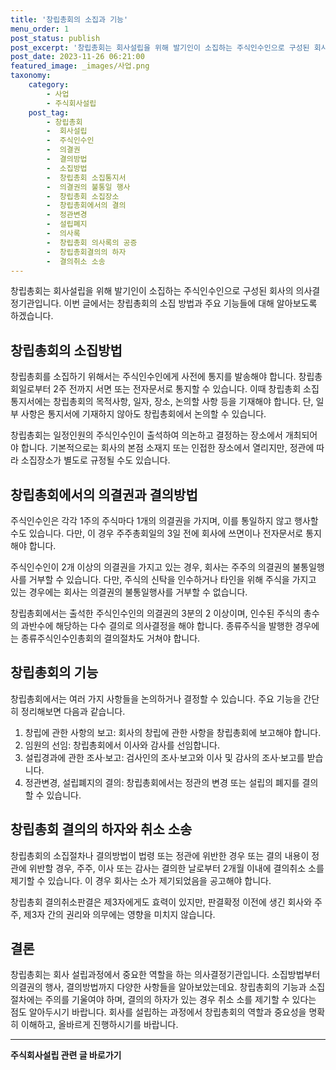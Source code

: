 ```yaml
---
title: '창립총회의 소집과 기능'
menu_order: 1
post_status: publish
post_excerpt: '창립총회는 회사설립을 위해 발기인이 소집하는 주식인수인으로 구성된 회사의 의사결정기관입니다. 이번 글에서는 창립총회의 소집 방법과 주요 기능들에 대해 알아보도록 하겠습니다.'
post_date: 2023-11-26 06:21:00
featured_image: _images/사업.png
taxonomy:
    category:
        - 사업
        - 주식회사설립
    post_tag:
        - 창립총회
        -  회사설립
        -  주식인수인
        -  의결권
        -  결의방법
        -  소집방법
        -  창립총회 소집통지서
        -  의결권의 불통일 행사
        -  창립총회 소집장소
        -  창립총회에서의 결의
        -  정관변경
        -  설립폐지
        -  의사록
        -  창립총회 의사록의 공증
        -  창립총회결의의 하자
        -  결의취소 소송
---
```



창립총회는 회사설립을 위해 발기인이 소집하는 주식인수인으로 구성된 회사의 의사결정기관입니다. 이번 글에서는 창립총회의 소집 방법과 주요 기능들에 대해 알아보도록 하겠습니다. 

## 창립총회의 소집방법

창립총회를 소집하기 위해서는 주식인수인에게 사전에 통지를 발송해야 합니다. 창립총회일로부터 2주 전까지 서면 또는 전자문서로 통지할 수 있습니다. 이때 창립총회 소집통지서에는 창립총회의 목적사항, 일자, 장소, 논의할 사항 등을 기재해야 합니다. 단, 일부 사항은 통지서에 기재하지 않아도 창립총회에서 논의할 수 있습니다.

창립총회는 일정인원의 주식인수인이 출석하여 의논하고 결정하는 장소에서 개최되어야 합니다. 기본적으로는 회사의 본점 소재지 또는 인접한 장소에서 열리지만, 정관에 따라 소집장소가 별도로 규정될 수도 있습니다.

## 창립총회에서의 의결권과 결의방법

주식인수인은 각각 1주의 주식마다 1개의 의결권을 가지며, 이를 통일하지 않고 행사할 수도 있습니다. 다만, 이 경우 주주총회일의 3일 전에 회사에 쓰면이나 전자문서로 통지해야 합니다.

주식인수인이 2개 이상의 의결권을 가지고 있는 경우, 회사는 주주의 의결권의 불통일행사를 거부할 수 있습니다. 다만, 주식의 신탁을 인수하거나 타인을 위해 주식을 가지고 있는 경우에는 회사는 의결권의 불통일행사를 거부할 수 없습니다.

창립총회에서는 출석한 주식인수인의 의결권의 3분의 2 이상이며, 인수된 주식의 총수의 과반수에 해당하는 다수 결의로 의사결정을 해야 합니다. 종류주식을 발행한 경우에는 종류주식인수인총회의 결의절차도 거쳐야 합니다.

## 창립총회의 기능

창립총회에서는 여러 가지 사항들을 논의하거나 결정할 수 있습니다. 주요 기능을 간단히 정리해보면 다음과 같습니다.

1. 창립에 관한 사항의 보고: 회사의 창립에 관한 사항을 창립총회에 보고해야 합니다.
2. 임원의 선임: 창립총회에서 이사와 감사를 선임합니다.
3. 설립경과에 관한 조사·보고: 검사인의 조사·보고와 이사 및 감사의 조사·보고를 받습니다.
4. 정관변경, 설립폐지의 결의: 창립총회에서는 정관의 변경 또는 설립의 폐지를 결의할 수 있습니다.

## 창립총회 결의의 하자와 취소 소송

창립총회의 소집절차나 결의방법이 법령 또는 정관에 위반한 경우 또는 결의 내용이 정관에 위반할 경우, 주주, 이사 또는 감사는 결의한 날로부터 2개월 이내에 결의취소 소를 제기할 수 있습니다. 이 경우 회사는 소가 제기되었음을 공고해야 합니다.

창립총회 결의취소판결은 제3자에게도 효력이 있지만, 판결확정 이전에 생긴 회사와 주주, 제3자 간의 권리와 의무에는 영향을 미치지 않습니다.

## 결론

창립총회는 회사 설립과정에서 중요한 역할을 하는 의사결정기관입니다. 소집방법부터 의결권의 행사, 결의방법까지 다양한 사항들을 알아보았는데요. 창립총회의 기능과 소집 절차에는 주의를 기울여야 하며, 결의의 하자가 있는 경우 취소 소를 제기할 수 있다는 점도 알아두시기 바랍니다. 회사를 설립하는 과정에서 창립총회의 역할과 중요성을 명확히 이해하고, 올바르게 진행하시기를 바랍니다.
<!-- wp:separator -->
<hr class="wp-block-separator has-alpha-channel-opacity"/>
<!-- /wp:separator -->

<!-- wp:group {"backgroundColor":"base","layout":{"type":"constrained"}} -->
<div class="wp-block-group has-base-background-color has-background"><!-- wp:paragraph {"align":"center","fontSize":"medium"} -->
<p class="has-text-align-center has-large-font-size"><strong>주식회사설립 관련 글 바로가기</strong></p>
<!-- /wp:paragraph -->


<!-- wp:latest-posts
{"categories":[{"id":28083,"count":19,"description":"","link":"https://uknowlaw.com/category/%ec%a3%bc%ec%8b%9d%ed%9a%8c%ec%82%ac%ec%84%a4%eb%a6%bd/","name":"주식회사설립","slug":"주식회사설립","taxonomy":"category","parent":0,"meta":[],"_links":{"self":[{"href":"https://uknowlaw.com/wp-json/wp/v2/categories/28083"}],"collection":[{"href":"https://uknowlaw.com/wp-json/wp/v2/categories"}],"about":[{"href":"https://uknowlaw.com/wp-json/wp/v2/taxonomies/category"}],"wp:post_type":[{"href":"https://uknowlaw.com/wp-json/wp/v2/posts?categories=28083"}],"curies":[{"name":"wp","href":"https://api.w.org/{rel}","templated":true}]}}],"postsToShow":100,"excerptLength":28,"postLayout":"grid","columns":2,"featuredImageAlign":"left","featuredImageSizeSlug":"large","fontSize":"small"} /--></div>
<!-- /wp:group -->